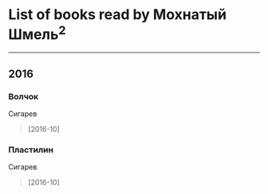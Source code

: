 # List of books read by Мохнатый Шмель<sup>2</sup>
---

## 2016

### Волчок
Сигарев
> [2016-10] 


### Пластилин
Сигарев
> [2016-10] 



